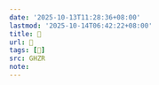 ```yaml
---
date: '2025-10-13T11:28:36+08:00'
lastmod: '2025-10-14T06:42:22+08:00'
title: 󰝷
url: 󰝷
tags: [𣡉]
src: GHZR
note:
---
```


